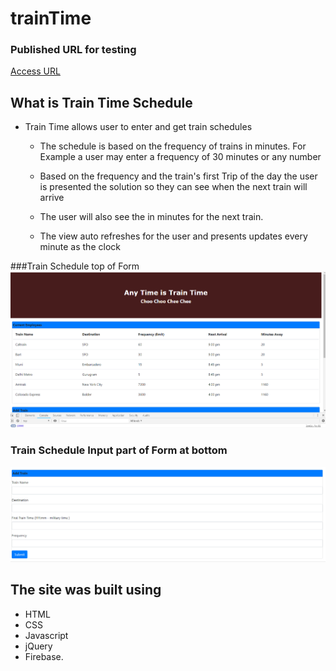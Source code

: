 # trainTime

### Published URL for testing
[Access URL](https://kanwarb.github.io/trainTime/)
## What is Train Time Schedule

*  Train Time allows user to enter and get train schedules 
    
    * The schedule is based on the frequency of trains in minutes. For Example a user may enter a frequency of 30 minutes or any number

    * Based on the frequency and the train's first Trip of the day the user is presented the solution so they can see when the next train will arrive 

    * The user will also see the  in minutes for the next train.

    * The view auto refreshes for the user and presents updates every minute as the clock 

###Train Schedule top of Form
![Train Web Layout](assets/images/train-time-screen-1.png)

### Train Schedule Input part of Form at bottom

![Train Web Layout](assets/images/train-time-screen-bottom.png)


## The site was built using 

* HTML
* CSS
* Javascript
* jQuery
* Firebase.

